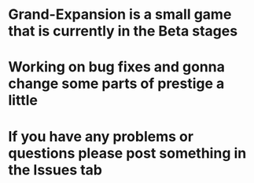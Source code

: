 # Grand-Expansion is a small game that is currently in the Beta stages
# Working on bug fixes and gonna change some parts of prestige a little
# If you have any problems or questions please post something in the Issues tab
